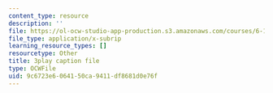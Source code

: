 ```yaml
---
content_type: resource
description: ''
file: https://ol-ocw-studio-app-production.s3.amazonaws.com/courses/6-189-multicore-programming-primer-january-iap-2007/9c6723e6064150ca9411df8681d0e76f_vhIwuNJzVG4.vtt
file_type: application/x-subrip
learning_resource_types: []
resourcetype: Other
title: 3play caption file
type: OCWFile
uid: 9c6723e6-0641-50ca-9411-df8681d0e76f
---
```

